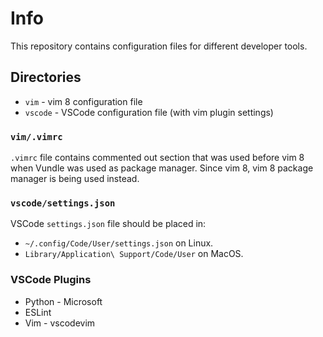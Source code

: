# Info
This repository contains configuration files for different developer tools.

## Directories
* `vim` - vim 8 configuration file
* `vscode` - VSCode configuration file (with vim plugin settings)

### `vim/.vimrc`
`.vimrc` file contains commented out section that was used before vim 8 when Vundle was used as package manager. Since vim 8, vim 8 package manager is being used instead.

### `vscode/settings.json`
VSCode `settings.json` file should be placed in:
- `~/.config/Code/User/settings.json` on Linux.
- `Library/Application\ Support/Code/User` on MacOS.

### VSCode Plugins
- Python - Microsoft
- ESLint
- Vim - vscodevim
